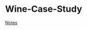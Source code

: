 # Wine-Case-Study
[Notes](https://colab.research.google.com/drive/1r1xKlHs6q9W7w73oZEV6wYwTbDdIFx-z#scrollTo=L0brocTz8QlY)
